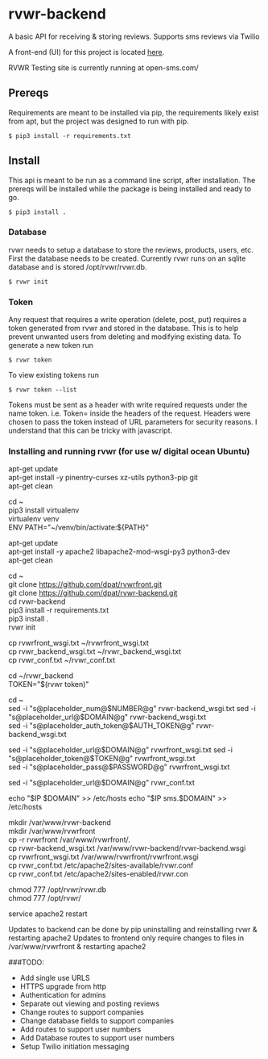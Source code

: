 # rvwr-backend

A basic API for receiving & storing reviews. Supports sms reviews via Twilio

A front-end (UI) for this project is located [here](https://github.com/dpat/rvwrfront).

RVWR Testing site is currently running at open-sms.com/

## Prereqs

Requirements are meant to be installed via pip, the requirements likely exist
from apt, but the project was designed to run with pip.
```
$ pip3 install -r requirements.txt
```

## Install

This api is meant to be run as a command line script, after installation.  The
prereqs will be installed while the package is being installed and ready to go.
```
$ pip3 install .
```

### Database
rvwr needs to setup a database to store the reviews, products, users, etc.
First the database needs to be created.  Currently rvwr runs on an sqlite
database and is stored /opt/rvwr/rvwr.db.
```
$ rvwr init
```

### Token
Any request that requires a write operation (delete, post, put) requires a
token generated from rvwr and stored in the database.  This is to help
prevent unwanted users from deleting and modifying existing data.  To generate
a new token run
```
$ rvwr token
```
To view existing tokens run
```
$ rvwr token --list
```
Tokens must be sent as a header with write required requests under the name
token.  i.e. Token=<string of characters> inside the headers of the request.
Headers were chosen to pass the token instead of URL parameters for security
reasons.  I understand that this can be tricky with javascript.


### Installing and running rvwr (for use w/ digital ocean Ubuntu)

apt-get update   
apt-get install -y pinentry-curses xz-utils python3-pip git   
apt-get clean   

cd ~   
pip3 install virtualenv   
virtualenv venv   
ENV PATH="~/venv/bin/activate:${PATH}"   

apt-get update   
apt-get install -y apache2 libapache2-mod-wsgi-py3 python3-dev   
apt-get clean   

cd ~   
git clone https://github.com/dpat/rvwrfront.git   
git clone https://github.com/dpat/rvwr-backend.git   
cd rvwr-backend   
pip3 install -r requirements.txt   
pip3 install .   
rvwr init   

cp rvwrfront_wsgi.txt ~/rvwrfront_wsgi.txt   
cp rvwr_backend_wsgi.txt ~/rvwr_backend_wsgi.txt   
cp rvwr_conf.txt ~/rvwr_conf.txt   

cd ~/rvwr_backend   
TOKEN="$(rvwr token)"   

cd ~   
sed -i "s@placeholder_num@$NUMBER@g" rvwr-backend_wsgi.txt   
sed -i "s@placeholder_url@$DOMAIN@g" rvwr-backend_wsgi.txt   
sed -i "s@placeholder_auth_token@$AUTH_TOKEN@g" rvwr-backend_wsgi.txt   

sed -i "s@placeholder_url@$DOMAIN@g" rvwrfront_wsgi.txt   
sed -i "s@placeholder_token@$TOKEN@g" rvwrfront_wsgi.txt   
sed -i "s@placeholder_pass@$PASSWORD@g" rvwrfront_wsgi.txt   


sed -i "s@placeholder_url@$DOMAIN@g" rvwr_conf.txt   

echo "$IP $DOMAIN" >> /etc/hosts   
echo "$IP sms.$DOMAIN" >> /etc/hosts   

mkdir /var/www/rvwr-backend   
mkdir /var/www/rvwrfront   
cp -r rvwrfront /var/www/rvwrfront/.   
cp rvwr-backend_wsgi.txt /var/www/rvwr-backend/rvwr-backend.wsgi   
cp rvwrfront_wsgi.txt /var/www/rvwrfront/rvwrfront.wsgi   
cp rvwr_conf.txt /etc/apache2/sites-available/rvwr.conf   
cp rvwr_conf.txt /etc/apache2/sites-enabled/rvwr.con   

chmod 777 /opt/rvwr/rvwr.db   
chmod 777 /opt/rvwr/   

service apache2 restart

Updates to backend can be done by pip uninstalling and reinstalling rvwr & restarting apache2
Updates to frontend only require changes to files in /var/www/rvwrfront & restarting apache2

###TODO:
- Add single use URLS
- HTTPS upgrade from http
- Authentication for admins
- Separate out viewing and posting reviews
- Change routes to support companies
- Change database fields to support companies
- Add routes to support user numbers
- Add Database routes to support user numbers
- Setup Twilio initiation messaging
